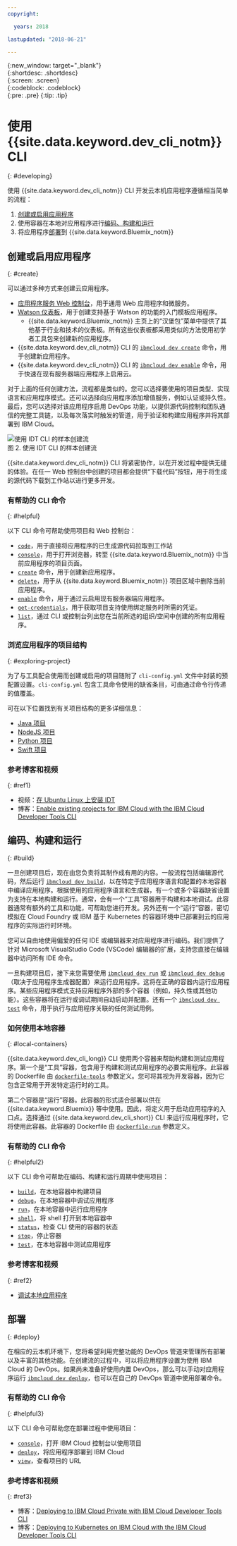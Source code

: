 ```yaml
---
copyright:

  years: 2018

lastupdated: "2018-06-21"

---
```


{:new_window: target="_blank"}  
{:shortdesc: .shortdesc}  
{:screen: .screen}  
{:codeblock: .codeblock}  
{:pre: .pre}
{:tip: .tip}

# 使用 {{site.data.keyword.dev_cli_notm}} CLI
{: #developing}

使用 {{site.data.keyword.dev_cli_notm}} CLI 开发云本机应用程序遵循相当简单的流程：

1. [创建或启用应用程序](#create)
2. 使用容器在本地对应用程序进行[编码、构建和运行](#build)
3. 将应用程序[部署](#deploy)到 {{site.data.keyword.Bluemix_notm}}

## 创建或启用应用程序
{: #create}

可以通过多种方式来创建云应用程序。
- [应用程序服务 Web 控制台](https://console.bluemix.net/developer/appservice)，用于通用 Web 应用程序和微服务。
- [Watson 仪表板](https://console.bluemix.net/dashboard/watson)，用于创建支持基于 Watson 的功能的入门模板应用程序。
    - {{site.data.keyword.Bluemix_notm}} 主页上的“汉堡包”菜单中提供了其他基于行业和技术的仪表板。所有这些仪表板都采用类似的方法使用初学者工具包来创建新的应用程序。
- {{site.data.keyword.dev_cli_notm}} CLI 的 [`ibmcloud dev create`](./commands.html#create) 命令，用于创建新应用程序。
- {{site.data.keyword.dev_cli_notm}} CLI 的 [`ibmcloud dev enable`](./commands.html#enable) 命令，用于快速在现有服务器端应用程序上启用云。

对于上面的任何创建方法，流程都是类似的。您可以选择要使用的项目类型、实现语言和应用程序模式。还可以选择向应用程序添加增值服务，例如认证或持久性。最后，您可以选择对该应用程序启用 DevOps 功能，以提供源代码控制和团队通信的完整工具链，以及每次落实时触发的管道，用于验证和构建应用程序并将其部署到 IBM Cloud。

![使用 IDT CLI 的样本创建流](create_flow.png "使用 IDT CLI 的样本创建流") <br> 图 2. 使用 IDT CLI 的样本创建流

{{site.data.keyword.dev_cli_notm}} CLI 将紧密协作，以在开发过程中提供无缝的体验。在任一 Web 控制台中创建的项目都会提供“下载代码”按钮，用于将生成的源代码下载到工作站以进行更多开发。

### 有帮助的 CLI 命令
{: #helpful}

以下 CLI 命令可帮助使用项目和 Web 控制台：
- [`code`](./commands.html#code)，用于直接将应用程序的已生成源代码拉取到工作站
- [`console`](./commands.html#console)，用于打开浏览器，转至 {{site.data.keyword.Bluemix_notm}} 中当前应用程序的项目页面。
- [`create`](./commands.html#create) 命令，用于创建新应用程序。
- [`delete`](./commands.html#delete)，用于从 {{site.data.keyword.Bluemix_notm}} 项目区域中删除当前应用程序。
- [`enable`](./commands.html#enable) 命令，用于通过云启用现有服务器端应用程序。
- [`get-credentials`](./commands.html#get-credentials)，用于获取项目支持使用绑定服务时所需的凭证。
- [`list`](./commands.html#list)，通过 CLI 或控制台列出您在当前所选的组织/空间中创建的所有应用程序。


### 浏览应用程序的项目结构
{: #exploring-project}

为了与工具配合使用而创建或启用的项目随附了 `cli-config.yml` 文件中封装的预配置设置。`cli-config.yml` 包含工具命令使用的缺省条目，可由通过命令行传递的值覆盖。

可在以下位置找到有关项目结构的更多详细信息：
- [Java 项目](/docs/apps/projects/java_project_contents.html)
- [NodeJS 项目](/docs/apps/projects/node_project_contents.html)
- [Python 项目](/docs/apps/projects/python_project_contents.html)
- [Swift 项目](/docs/apps/projects/swift_project_contents.html)


### 参考博客和视频
{: #ref1}

- 视频：[在 Ubuntu Linux 上安装 IDT](https://www.youtube.com/watch?v=sr7KjHAKpEs)
- 博客：[Enable existing projects for IBM Cloud with the IBM Cloud Developer Tools CLI](https://www.ibm.com/blogs/bluemix/2017/09/enable-existing-projects-ibm-cloud-ibm-cloud-developer-tools-cli/)



## 编码、构建和运行
{: #build}


一旦创建项目后，现在由您负责将其制作成有用的内容。一般流程包括编辑源代码，然后运行 [`ibmcloud dev build`](commands.html#build)，以在特定于应用程序语言和配置的本地容器中编译应用程序。根据使用的应用程序语言和生成器，有一个或多个容器缺省设置为支持在本地构建和运行。通常，会有一个“工具”容器用于构建和本地调试。此容器通常有额外的工具和功能，可帮助您进行开发。另外还有一个“运行”容器，密切模拟在 Cloud Foundry 或 IBM 基于 Kubernetes 的容器环境中已部署到云的应用程序的实际运行时环境。


您可以自由地使用偏爱的任何 IDE 或编辑器来对应用程序进行编码。我们提供了针对 Microsoft VisualStudio Code (VSCode) 编辑器的扩展，支持您直接在编辑器中访问所有 IDE 命令。

一旦构建项目后，接下来您需要使用 [`ibmcloud dev run`](commands.html#run) 或 [`ibmcloud dev debug`](commands.html#debug)（取决于应用程序生成器配置）来运行应用程序。这将在正确的容器内运行应用程序。某些应用程序模式支持应用程序外部的多个容器（例如，持久性或其他功能）。这些容器将在运行或调试期间自动启动并配置。还有一个 [`ibmcloud dev test`](commands.html#test) 命令，用于执行与应用程序关联的任何测试用例。


### 如何使用本地容器
{: #local-containers}

{{site.data.keyword.dev_cli_long}} CLI 使用两个容器来帮助构建和测试应用程序。第一个是“工具”容器，包含用于构建和测试应用程序的必要实用程序。此容器的 Dockerfile 由 [`dockerfile-tools`](commands.html#command-parameters) 参数定义。您可将其视为开发容器，因为它包含正常用于开发特定运行时的工具。

第二个容器是“运行”容器。此容器的形式适合部署以供在 {{site.data.keyword.Bluemix}} 等中使用。因此，将定义用于启动应用程序的入口点。选择通过 {{site.data.keyword.dev_cli_short}} CLI 来运行应用程序时，它将使用此容器。此容器的 Dockerfile 由 [`dockerfile-run`](commands.html#run-parameters) 参数定义。


### 有帮助的 CLI 命令
{: #helpful2}

以下 CLI 命令可帮助在编码、构建和运行周期中使用项目：
- [`build`](./commands.html#build)，在本地容器中构建项目
- [`debug`](./commands.html#debug)，在本地容器中调试应用程序
- [`run`](./commands.html#run)，在本地容器中运行应用程序
- [`shell`](./commands.html#shell)，将 shell 打开到本地容器中
- [`status`](./commands.html#status)，检查 CLI 使用的容器的状态
- [`stop`](./commands.html#stop)，停止容器
- [`test`](./commands.html#test)，在本地容器中测试应用程序

### 参考博客和视频
{: #ref2}

- [调试本地应用程序](local_debug.html)





## 部署
{: #deploy}

在相应的云本机环境下，您将希望利用完整功能的 DevOps 管道来管理所有部署以及丰富的其他功能。在创建流的过程中，可以将应用程序设置为使用 IBM Cloud 的 DevOps。如果尚未准备好使用内置 DevOps，那么可以手动对应用程序运行 [`ibmcloud dev deploy`](./commands.html#deploy)，也可以在自己的 DevOps 管道中使用部署命令。  



### 有帮助的 CLI 命令
{: #helpful3}

以下 CLI 命令可帮助您在部署过程中使用项目：
- [`console`](./commands.html#console)，打开 IBM Cloud 控制台以使用项目
- [`deploy`](./commands.html#deploy)，将应用程序部署到 IBM Cloud
- [`view`](./commands.html#view)，查看项目的 URL


### 参考博客和视频
{: #ref3}

- 博客：[Deploying to IBM Cloud Private with IBM Cloud Developer Tools CLI](https://www.ibm.com/blogs/bluemix/2017/09/deploying-ibm-cloud-private-ibm-cloud-developer-tools-cli/)
- 博客：[Deploying to Kubernetes on IBM Cloud with the IBM Cloud Developer Tools CLI](https://www.ibm.com/blogs/bluemix/2017/09/deploying-kubernetes-ibm-cloud-ibm-cloud-developer-tools-cli/)
